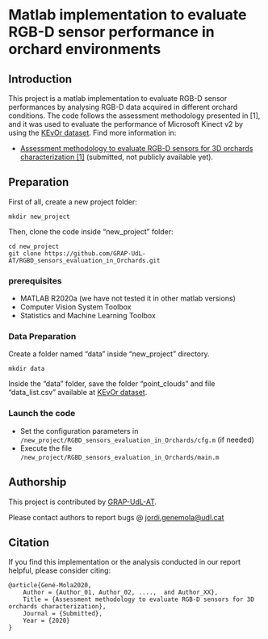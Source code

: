 # Matlab implementation to evaluate RGB-D sensor performance in orchard environments

## Introduction
This project is a matlab implementation to evaluate RGB-D sensor performances by analysing RGB-D data acquired in different orchard conditions. The code follows the assessment methodology presented in [1], and it was used to evaluate the performance of Microsoft Kinect v2 by using the [KEvOr dataset](http://www.grap.udl.cat/en/publications/KEvOr_dataset.html). Find more information in:
* [Assessment methodology to evaluate RGB-D sensors for 3D orchards characterization [1]](http://www.grap.udl.cat/en/publications/index.html) (submitted, not publicly available yet).

## Preparation 

First of all, create a new project folder:
```
mkdir new_project
```

Then, clone the code inside “new_project” folder:
```
cd new_project
git clone https://github.com/GRAP-UdL-AT/RGBD_sensors_evaluation_in_Orchards.git
```

### prerequisites

* MATLAB R2020a (we have not tested it in other matlab versions)
* Computer Vision System Toolbox
* Statistics and Machine Learning Toolbox

### Data Preparation

Create a folder named “data” inside “new_project” directory.
```
mkdir data
```

Inside the “data” folder, save the folder “point_clouds” and file “data_list.csv” available at [KEvOr dataset](http://www.grap.udl.cat/en/publications/KEvOr_dataset.html).

### Launch the code

* Set the configuration parameters in `/new_project/RGBD_sensors_evaluation_in_Orchards/cfg.m` (if needed)
* Execute the file `/new_project/RGBD_sensors_evaluation_in_Orchards/main.m`


## Authorship

This project is contributed by [GRAP-UdL-AT](http://www.grap.udl.cat/en/index.html).

Please contact authors to report bugs @ jordi.genemola@udl.cat


## Citation

If you find this implementation or the analysis conducted in our report helpful, please consider citing:

    @article{Gené-Mola2020,
        Author = {Author_01, Author_02, ....,  and Author_XX},
        Title = {Assessment methodology to evaluate RGB-D sensors for 3D orchards characterization},
        Journal = {Submitted},
        Year = {2020}
    } 
